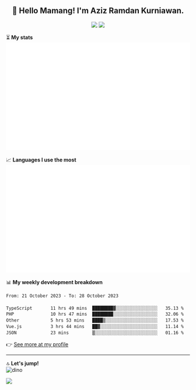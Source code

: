 <h2 align="center">👋 Hello Mamang! I'm Aziz Ramdan Kurniawan.</h2>  
<p align="center">
  <img src="https://komarev.com/ghpvc/?username=azizramdan">
  <img src="https://wakatime.com/badge/user/90056fa0-4c31-4eca-954e-2a3ac05896f9.svg">
</p>
    
⏳ **My stats**  
![](https://raw.githubusercontent.com/azizramdan/github-stats/master/generated/overview.svg#gh-dark-mode-only)

📈 **Languages I use the most**  
![](https://raw.githubusercontent.com/azizramdan/github-stats/master/generated/languages.svg#gh-dark-mode-only)

📊 **My weekly development breakdown**
<!--START_SECTION:waka-->

```txt
From: 21 October 2023 - To: 28 October 2023

TypeScript       11 hrs 49 mins  ████████▓░░░░░░░░░░░░░░░░   35.13 %
PHP              10 hrs 47 mins  ████████░░░░░░░░░░░░░░░░░   32.06 %
Other            5 hrs 53 mins   ████▒░░░░░░░░░░░░░░░░░░░░   17.53 %
Vue.js           3 hrs 44 mins   ██▓░░░░░░░░░░░░░░░░░░░░░░   11.14 %
JSON             23 mins         ▒░░░░░░░░░░░░░░░░░░░░░░░░   01.16 %
```

<!--END_SECTION:waka-->
👉 [See more at my profile](https://wakatime.com/@azizramdan)
***
🔝 **Let's jump!**  
![dino](https://raw.githubusercontent.com/azizramdan/azizramdan/master/dino.gif)  

![](https://hit.yhype.me/github/profile?user_id=27954794)
